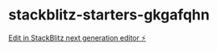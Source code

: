 # stackblitz-starters-gkgafqhn

[Edit in StackBlitz next generation editor ⚡️](https://stackblitz.com/~/github.com/shehad26/stackblitz-starters-gkgafqhn)